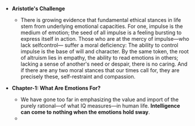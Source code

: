 - **Aristotle's Challenge**    
    - There is growing evidence that fundamental ethical stances in life stem from underlying emotional capacities. For one, impulse is the medium of emotion; the seed of all impulse is a feeling bursting to express itself in action. Those who are at the mercy of impulse—who lack selfcontrol— suffer a moral deficiency: The ability to control impulse is the base of will and character. By the same token, the root of altruism lies in empathy, the ability to read emotions in others; lacking a sense of another's need or despair, there is no caring. And if there are any two moral stances that our times call for, they are precisely these, self-restraint and compassion.      
    
- **Chapter-1: What Are Emotions For?**    
    - We have gone too far in emphasizing the value and import of the purely rational—of what IQ measures—in human life. **Intelligence can come to nothing when the emotions hold sway**.      
    - 